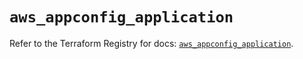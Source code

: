 # `aws_appconfig_application`

Refer to the Terraform Registry for docs: [`aws_appconfig_application`](https://registry.terraform.io/providers/hashicorp/aws/5.50.0/docs/resources/appconfig_application).
